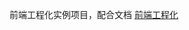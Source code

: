 前端工程化实例项目，配合文档
[前端工程化](https://huhui-coder.github.io/vue-press-docs/pages/project/specification.html#editorconfig-如何配置)